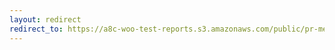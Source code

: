 ```yaml
---
layout: redirect
redirect_to: https://a8c-woo-test-reports.s3.amazonaws.com/public/pr-merge/45983/api/index.html
---
```

